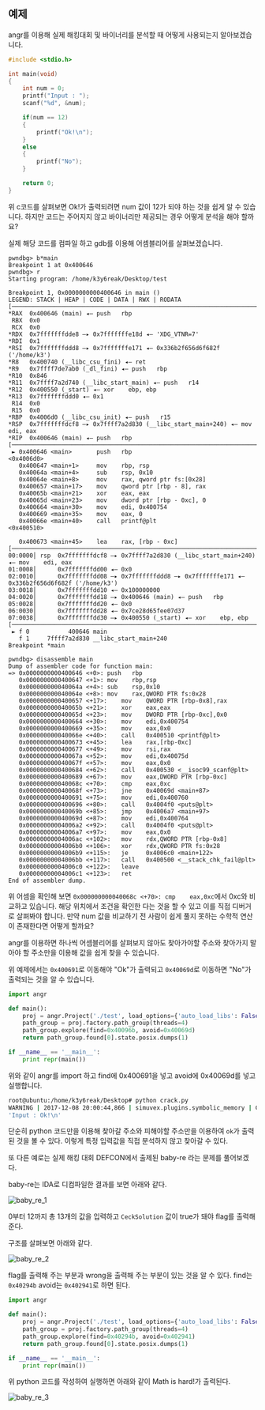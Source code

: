 ## 예제

angr를 이용해 실제 해킹대회 및 바이너리를 분석할 때 어떻게 사용되는지 알아보겠습니다.

```c
#include <stdio.h>

int main(void)
{
	int num = 0;
	printf("Input : ");
	scanf("%d", &num);

	if(num == 12)
	{
		printf("Ok!\n");
	}
	else
	{
		printf("No");
	}

	return 0;
}
```

위 c코드를 살펴보면 Ok!가 출력되려면 num 값이 12가 되야 하는 것을 쉽게 알 수 있습니다. 하지만 코드는 주어지지 않고 바이너리만 제공되는 경우 어떻게 분석을 해야 할까요?

실제 해당 코드를 컴파일 하고 gdb를 이용해 어셈블리어를 살펴보겠습니다.

```gdb
pwndbg> b*main
Breakpoint 1 at 0x400646
pwndbg> r
Starting program: /home/k3y6reak/Desktop/test 

Breakpoint 1, 0x0000000000400646 in main ()
LEGEND: STACK | HEAP | CODE | DATA | RWX | RODATA
[─────────────────────────────────────────────────────────────────────────REGISTERS─────────────────────────────────────────────────────────────────────────]
*RAX  0x400646 (main) ◂— push   rbp
 RBX  0x0
 RCX  0x0
*RDX  0x7fffffffdde8 —▸ 0x7fffffffe18d ◂— 'XDG_VTNR=7'
*RDI  0x1
*RSI  0x7fffffffddd8 —▸ 0x7fffffffe171 ◂— 0x336b2f656d6f682f ('/home/k3')
*R8   0x400740 (__libc_csu_fini) ◂— ret    
*R9   0x7ffff7de7ab0 (_dl_fini) ◂— push   rbp
*R10  0x846
*R11  0x7ffff7a2d740 (__libc_start_main) ◂— push   r14
*R12  0x400550 (_start) ◂— xor    ebp, ebp
*R13  0x7fffffffddd0 ◂— 0x1
 R14  0x0
 R15  0x0
*RBP  0x4006d0 (__libc_csu_init) ◂— push   r15
*RSP  0x7fffffffdcf8 —▸ 0x7ffff7a2d830 (__libc_start_main+240) ◂— mov    edi, eax
*RIP  0x400646 (main) ◂— push   rbp
[──────────────────────────────────────────────────────────────────────────DISASM───────────────────────────────────────────────────────────────────────────]
 ► 0x400646 <main>       push   rbp                           <0x4006d0>
   0x400647 <main+1>     mov    rbp, rsp
   0x40064a <main+4>     sub    rsp, 0x10
   0x40064e <main+8>     mov    rax, qword ptr fs:[0x28]
   0x400657 <main+17>    mov    qword ptr [rbp - 8], rax
   0x40065b <main+21>    xor    eax, eax
   0x40065d <main+23>    mov    dword ptr [rbp - 0xc], 0
   0x400664 <main+30>    mov    edi, 0x400754
   0x400669 <main+35>    mov    eax, 0
   0x40066e <main+40>    call   printf@plt                    <0x400510>
 
   0x400673 <main+45>    lea    rax, [rbp - 0xc]
[───────────────────────────────────────────────────────────────────────────STACK───────────────────────────────────────────────────────────────────────────]
00:0000│ rsp  0x7fffffffdcf8 —▸ 0x7ffff7a2d830 (__libc_start_main+240) ◂— mov    edi, eax
01:0008│      0x7fffffffdd00 ◂— 0x0
02:0010│      0x7fffffffdd08 —▸ 0x7fffffffddd8 —▸ 0x7fffffffe171 ◂— 0x336b2f656d6f682f ('/home/k3')
03:0018│      0x7fffffffdd10 ◂— 0x100000000
04:0020│      0x7fffffffdd18 —▸ 0x400646 (main) ◂— push   rbp
05:0028│      0x7fffffffdd20 ◂— 0x0
06:0030│      0x7fffffffdd28 ◂— 0x7ce28d65fee07d37
07:0038│      0x7fffffffdd30 —▸ 0x400550 (_start) ◂— xor    ebp, ebp
[─────────────────────────────────────────────────────────────────────────BACKTRACE─────────────────────────────────────────────────────────────────────────]
 ► f 0           400646 main
   f 1     7ffff7a2d830 __libc_start_main+240
Breakpoint *main

```

```gdb
pwndbg> disassemble main
Dump of assembler code for function main:
=> 0x0000000000400646 <+0>:	push   rbp
   0x0000000000400647 <+1>:	mov    rbp,rsp
   0x000000000040064a <+4>:	sub    rsp,0x10
   0x000000000040064e <+8>:	mov    rax,QWORD PTR fs:0x28
   0x0000000000400657 <+17>:	mov    QWORD PTR [rbp-0x8],rax
   0x000000000040065b <+21>:	xor    eax,eax
   0x000000000040065d <+23>:	mov    DWORD PTR [rbp-0xc],0x0
   0x0000000000400664 <+30>:	mov    edi,0x400754
   0x0000000000400669 <+35>:	mov    eax,0x0
   0x000000000040066e <+40>:	call   0x400510 <printf@plt>
   0x0000000000400673 <+45>:	lea    rax,[rbp-0xc]
   0x0000000000400677 <+49>:	mov    rsi,rax
   0x000000000040067a <+52>:	mov    edi,0x40075d
   0x000000000040067f <+57>:	mov    eax,0x0
   0x0000000000400684 <+62>:	call   0x400530 <__isoc99_scanf@plt>
   0x0000000000400689 <+67>:	mov    eax,DWORD PTR [rbp-0xc]
   0x000000000040068c <+70>:	cmp    eax,0xc
   0x000000000040068f <+73>:	jne    0x40069d <main+87>
   0x0000000000400691 <+75>:	mov    edi,0x400760
   0x0000000000400696 <+80>:	call   0x4004f0 <puts@plt>
   0x000000000040069b <+85>:	jmp    0x4006a7 <main+97>
   0x000000000040069d <+87>:	mov    edi,0x400764
   0x00000000004006a2 <+92>:	call   0x4004f0 <puts@plt>
   0x00000000004006a7 <+97>:	mov    eax,0x0
   0x00000000004006ac <+102>:	mov    rdx,QWORD PTR [rbp-0x8]
   0x00000000004006b0 <+106>:	xor    rdx,QWORD PTR fs:0x28
   0x00000000004006b9 <+115>:	je     0x4006c0 <main+122>
   0x00000000004006bb <+117>:	call   0x400500 <__stack_chk_fail@plt>
   0x00000000004006c0 <+122>:	leave  
   0x00000000004006c1 <+123>:	ret    
End of assembler dump.

```

위 어셈을 확인해 보면 `0x000000000040068c <+70>:	cmp    eax,0xc`에서 0xc와 비교하고 있습니다. 해당 위치에서 조건을 확인한 다는 것을 할 수 있고 이를 직접 디버거로 살펴봐야 합니다.
만약 num 값을 비교하기 전 사람이 쉽게 풀지 못하는 수학적 연산이 존재한다면 어떻게 할까요?

angr를 이용하면 하나씩 어셈블리어를 살펴보지 않아도 찾아가야할 주소와 찾아가지 말아야 할 주소만을 이용해 값을 쉽게 찾을 수 있습니다.

위 예제에서는 `0x400691`로 이동해야 "Ok"가 출력되고 `0x40069d`로 이동하면 "No"가 출력되는 것을 알 수 있습니다.

```python
import angr

def main():
	proj = angr.Project('./test', load_options={'auto_load_libs': False})
	path_group = proj.factory.path_group(threads=4)
	path_group.explore(find=0x40096b, avoid=0x40069d)
	return path_group.found[0].state.posix.dumps(1)

if __name__ == '__main__':
	print repr(main())
```


위와 같이 angr를 import 하고 find에 0x400691을 넣고 avoid에 0x40069d를 넣고 실행합니다.

```bash
root@ubuntu:/home/k3y6reak/Desktop# python crack.py 
WARNING | 2017-12-08 20:00:44,866 | simuvex.plugins.symbolic_memory | Concretizing symbolic length. Much sad; think about implementing.
'Input : Ok!\n'
```

단순히 python 코드만을 이용해 찾아갈 주소와 피해야할 주소만을 이용하여 `ok`가 출력된 것을 볼 수 있다. 이렇게 특정 입력값을 직접 분석하지 않고 찾아갈 수 있다.


또 다른 예로는 실제 해킹 대회 DEFCON에서 출제된 baby-re 라는 문제를 풀어보겠다.

baby-re는 IDA로 디컴파일한 결과를 보면 아래와 같다.

![baby_re_1](https://github.com/k3y6reak/OSS_Project/blob/master/img/baby_re_1.png)

0부터 12까지 총 13개의 값을 입력하고 `CeckSolution` 값이 true가 돼야 flag를 출력해준다.

구조를 살펴보면 아래와 같다.

![baby_re_2](https://github.com/k3y6reak/OSS_Project/blob/master/img/baby_re_2.png)

flag를 출력해 주는 부분과 wrong을 출력해 주는 부분이 있는 것을 알 수 있다. find는 `0x40294b` avoid는 `0x402941`로 하면 된다.

```python
import angr

def main():
	proj = angr.Project('./test', load_options={'auto_load_libs': False})
	path_group = proj.factory.path_group(threads=4)
	path_group.explore(find=0x40294b, avoid=0x402941)
	return path_group.found[0].state.posix.dumps(1)

if __name__ == '__main__':
	print repr(main())
```

위 python 코드를 작성하여 실행하면 아래와 같이 Math is hard!가 출력된다.

![baby_re_3](https://github.com/k3y6reak/OSS_Project/blob/master/img/baby_re_3.png)